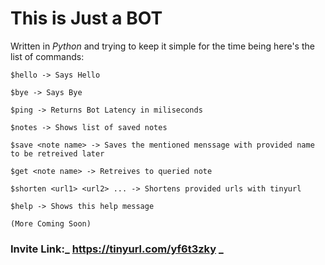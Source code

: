 # This is Just a **BOT**
Written in _Python_ and trying to keep it simple for the time being here's the list of commands:

```
$hello -> Says Hello

$bye -> Says Bye

$ping -> Returns Bot Latency in miliseconds

$notes -> Shows list of saved notes

$save <note name> -> Saves the mentioned menssage with provided name to be retreived later

$get <note name> -> Retreives to queried note

$shorten <url1> <url2> ... -> Shortens provided urls with tinyurl

$help -> Shows this help message

(More Coming Soon)
```
### **Invite Link**:_ https://tinyurl.com/yf6t3zky _